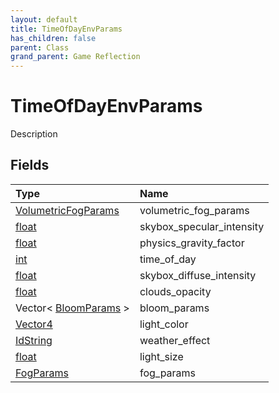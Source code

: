```yaml
---
layout: default
title: TimeOfDayEnvParams
has_children: false
parent: Class
grand_parent: Game Reflection
---
```

# TimeOfDayEnvParams
Description 

## Fields
| Type | Name |
|:-------------|:--------------|
| [VolumetricFogParams](/game-reflection/classes/volumetric_fog_params.md) | volumetric_fog_params |
| [float](/game-reflection/components/float.md) | skybox_specular_intensity |
| [float](/game-reflection/components/float.md) | physics_gravity_factor |
| [int](/game-reflection/enums/int.md) | time_of_day |
| [float](/game-reflection/components/float.md) | skybox_diffuse_intensity |
| [float](/game-reflection/components/float.md) | clouds_opacity |
| Vector< [BloomParams](/game-reflection/classes/bloom_params.md) > | bloom_params |
| [Vector4](/game-reflection/classes/vector4.md) | light_color |
| [IdString](/game-reflection/components/id_string.md) | weather_effect |
| [float](/game-reflection/components/float.md) | light_size |
| [FogParams](/game-reflection/classes/fog_params.md) | fog_params |

